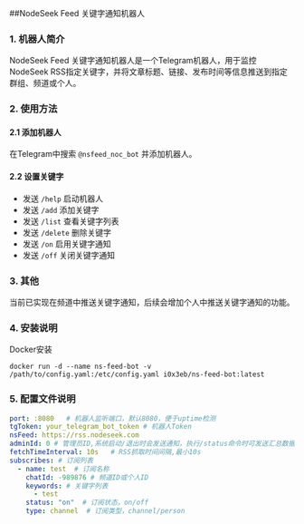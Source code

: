 ##NodeSeek Feed 关键字通知机器人

### 1. 机器人简介
NodeSeek Feed 关键字通知机器人是一个Telegram机器人，用于监控NodeSeek RSS指定关键字，并将文章标题、链接、发布时间等信息推送到指定群组、频道或个人。


### 2. 使用方法

#### 2.1 添加机器人

在Telegram中搜索 `@nsfeed_noc_bot` 并添加机器人。

#### 2.2 设置关键字

- 发送 `/help` 启动机器人
- 发送 `/add` 添加关键字
- 发送 `/list` 查看关键字列表
- 发送 `/delete` 删除关键字
- 发送 `/on` 启用关键字通知
- 发送 `/off` 关闭关键字通知



### 3. 其他

当前已实现在频道中推送关键字通知，后续会增加个人中推送关键字通知的功能。


### 4. 安装说明

Docker安装
```shell
docker run -d --name ns-feed-bot -v /path/to/config.yaml:/etc/config.yaml i0x3eb/ns-feed-bot:latest
```


### 5. 配置文件说明

```yaml
port: :8080   # 机器人监听端口，默认8080，便于uptime检测
tgToken: your_telegram_bot_token # 机器人Token
nsFeed: https://rss.nodeseek.com
adminId: 0 # 管理员ID,系统启动/退出时会发送通知，执行/status命令时可发送汇总数据
fetchTimeInterval: 10s   # RSS抓取时间间隔,最小10s
subscribes: # 订阅列表
  - name: test  # 订阅名称
    chatId: -989876 # 频道ID或个人ID
    keywords: # 关键字列表
      - test
    status: "on"  # 订阅状态，on/off
    type: channel  # 订阅类型，channel/person

```